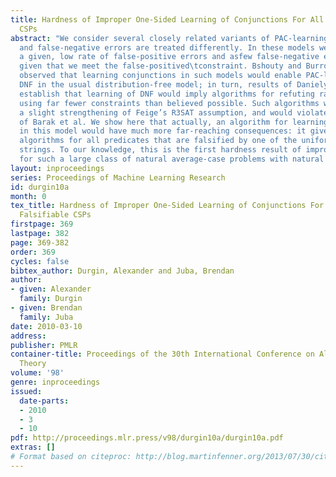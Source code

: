```yaml
---
title: Hardness of Improper One-Sided Learning of Conjunctions For All Uniformly Falsifiable
  CSPs
abstract: "We consider several closely related variants of PAC-learning in which false-positive
  and false-negative errors are treated differently. In these models we seek to guarantee
  a given, low rate of false-positive errors and asfew false-negative errors as possible
  given that we meet the false-positived\tconstraint. Bshouty and Burroughs first
  observed that learning conjunctions in such models would enable PAC-learning of
  DNF in the usual distribution-free model; in turn, results of Daniely and Shalev-Shwartz
  establish that learning of DNF would imply algorithms for refuting random k-SAT
  using far fewer constraints than believed possible. Such algorithms would violate
  a slight strengthening of Feige’s R3SAT assumption, and would violate the RCSP hypothesis
  of Barak et al. We show here that actually, an algorithm for learning conjunctions
  in this model would have much more far-reaching consequences: it gives refutation
  algorithms for all predicates that are falsified by one of the uniform constant
  strings. To our knowledge, this is the first hardness result of improper learning
  for such a large class of natural average-case problems with natural distributions."
layout: inproceedings
series: Proceedings of Machine Learning Research
id: durgin10a
month: 0
tex_title: Hardness of Improper One-Sided Learning of Conjunctions For All Uniformly
  Falsifiable CSPs
firstpage: 369
lastpage: 382
page: 369-382
order: 369
cycles: false
bibtex_author: Durgin, Alexander and Juba, Brendan
author:
- given: Alexander
  family: Durgin
- given: Brendan
  family: Juba
date: 2010-03-10
address: 
publisher: PMLR
container-title: Proceedings of the 30th International Conference on Algorithmic Learning
  Theory
volume: '98'
genre: inproceedings
issued:
  date-parts:
  - 2010
  - 3
  - 10
pdf: http://proceedings.mlr.press/v98/durgin10a/durgin10a.pdf
extras: []
# Format based on citeproc: http://blog.martinfenner.org/2013/07/30/citeproc-yaml-for-bibliographies/
---
```

